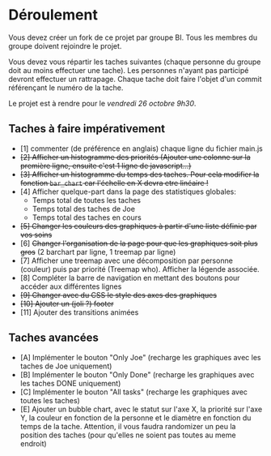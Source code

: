 # Déroulement

Vous devez créer un fork de ce projet par groupe BI.
Tous les membres du groupe doivent rejoindre le projet.

Vous devez vous répartir les taches suivantes (chaque personne du groupe doit au moins effectuer une tache).
Les personnes n'ayant pas participé devront effectuer un rattrapage.
Chaque tache doit faire l'objet d'un commit référençant le numéro de la tache.

Le projet est à rendre pour le *vendredi 26 octobre 9h30*.

## Taches à faire impérativement
 - [1] commenter (de préférence en anglais) chaque ligne du fichier main.js
 - ~~[2] Afficher un histogramme des priorités (Ajouter une colonne sur la première ligne, ensuite c'est 1 ligne de javascript...)~~
 - ~~[3] Afficher un histogramme du temps des taches. Pour cela modifier la fonction `bar_chart` car l'échelle en X devra etre linéaire !~~
 - [4] Afficher quelque-part dans la page des statistiques globales:
   - Temps total de toutes les taches
   - Temps total des taches de Joe
   - Temps total des taches en cours
 - ~~[5] Changer les couleurs des graphiques à partir d'une liste définie par vos soins~~
 - [6] ~~Changer l'organisation de la page pour que les graphiques soit plus gros~~  (2 barchart par ligne, 1 treemap par ligne)
 - [7] Afficher une treemap avec une décomposition par personne (couleur) puis par priorité (Treemap who). Afficher la légende associée.
 - [8] Compléter la barre de navigation en mettant des boutons pour accéder aux différentes lignes
 - ~~[9] Changer avec du CSS le style des axes des graphiques~~
 - ~~[10] Ajouter un (joli ?) footer~~
 - [11] Ajouter des transitions animées

## Taches avancées
 - [A] Implémenter le bouton "Only Joe" (recharge les graphiques avec les taches de Joe uniquement)
 - [B] Implémenter le bouton "Only Done" (recharge les graphiques avec les taches DONE uniquement)
 - [C] Implémenter le bouton "All tasks" (recharge les graphiques avec toutes les taches)
 - [E] Ajouter un bubble chart, avec le statut sur l'axe X, la priorité sur l'axe Y, la couleur en fonction de la personne et le diamètre en fonction du temps de la tache. Attention, il vous faudra randomizer un peu la position des taches (pour qu'elles ne soient pas toutes au meme endroit)